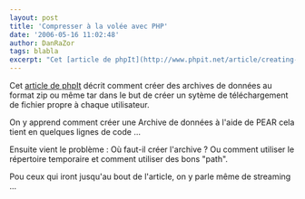 ```yaml
---
layout: post
title: 'Compresser à la volée avec PHP'
date: '2006-05-16 11:02:48'
author: DanRaZor
tags: blabla
excerpt: "Cet [article de phpIt](http://www.phpit.net/article/creating-zip-tar-archives-dynamically-php/1/) décrit comment créer des archives de données   au format zip ou même tar dans le but de créer un sytème de téléchargement    de fichier propre à chaque utilisateur.  \n  \nOn y apprend comment créer une Archive de données à l'aide de PEAR  \n     …"
---
```


Cet [article de phpIt](http://www.phpit.net/article/creating-zip-tar-archives-dynamically-php/1/) décrit comment créer des archives de données   au format zip ou même tar dans le but de créer un sytème de téléchargement    de fichier propre à chaque utilisateur.

On y apprend comment créer une Archive de données à l'aide de PEAR   cela tient en quelques lignes de code ...

Ensuite vient le problème : Où faut-il créer l'archive ? Ou comment utiliser le répertoire temporaire   et comment utiliser des bons &quot;path&quot;.

Pou ceux qui iront jusqu'au bout de l'article, on y parle même de streaming ...

